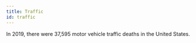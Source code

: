 ```yaml
---
title: Traffic
id: traffic
---
```

In 2019, there were 37,595 motor vehicle traffic deaths in the United States.
